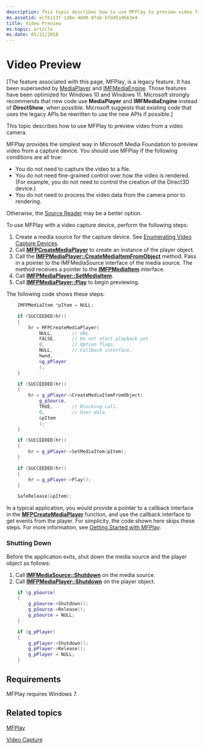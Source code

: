 ```yaml
---
description: This topic describes how to use MFPlay to preview video from a video camera.
ms.assetid: ecf6113f-1d8e-4680-87ab-bfd45a9663e4
title: Video Preview
ms.topic: article
ms.date: 05/31/2018
---
```


# Video Preview

\[The feature associated with this page, MFPlay, is a legacy feature. It has been superseded by [MediaPlayer](/uwp/api/Windows.Media.Playback.MediaPlayer) and  [IMFMediaEngine](/windows/win32/api/mfmediaengine/nn-mfmediaengine-imfmediaengine). Those features have been optimized for Windows 10 and Windows 11. Microsoft strongly recommends that new code use **MediaPlayer** and **IMFMediaEngine** instead of **DirectShow**, when possible. Microsoft suggests that existing code that uses the legacy APIs be rewritten to use the new APIs if possible.\]

This topic describes how to use MFPlay to preview video from a video camera.

MFPlay provides the simplest way in Microsoft Media Foundation to preview video from a capture device. You should use MFPlay if the following conditions are all true:

-   You do not need to capture the video to a file.
-   You do not need fine-grained control over how the video is rendered. (For example, you do not need to control the creation of the Direct3D device.)
-   You do not need to process the video data from the camera prior to rendering.

Otherwise, the [Source Reader](source-reader.md) may be a better option.

To use MFPlay with a video capture device, perform the following steps:

1.  Create a media source for the capture device. See [Enumerating Video Capture Devices](enumerating-video-capture-devices.md).
2.  Call [**MFPCreateMediaPlayer**](/windows/desktop/api/mfplay/nf-mfplay-mfpcreatemediaplayer) to create an instance of the player object.
3.  Call the [**IMFPMediaPlayer::CreateMediaItemFromObject**](/windows/desktop/api/mfplay/nf-mfplay-imfpmediaplayer-createmediaitemfromobject) method. Pass in a pointer to the IMFMediaSource interface of the media source. The method receives a pointer to the [**IMFPMediaItem**](/windows/desktop/api/mfplay/nn-mfplay-imfpmediaitem) interface.
4.  Call [**IMFPMediaPlayer::SetMediaItem**](/windows/desktop/api/mfplay/nf-mfplay-imfpmediaplayer-setmediaitem).
5.  Call [**IMFPMediaPlayer::Play**](/windows/desktop/api/mfplay/nf-mfplay-imfpmediaplayer-play) to begin previewing.

The following code shows these steps:


```C++
    IMFPMediaItem *pItem = NULL;

    if (SUCCEEDED(hr))
    {
        hr = MFPCreateMediaPlayer(
            NULL,       // URL.
            FALSE,      // Do not start playback yet.
            0,          // Option flags.
            NULL,       // Callback interface.
            hwnd,
            &g_pPlayer
            );
    }

    if (SUCCEEDED(hr))
    {
        hr = g_pPlayer->CreateMediaItemFromObject(
            g_pSource,
            TRUE,       // Blocking call.
            0,          // User data.
            &pItem
            );
    }

    if (SUCCEEDED(hr))
    {
        hr = g_pPlayer->SetMediaItem(pItem);
    }

    if (SUCCEEDED(hr))
    {
        hr = g_pPlayer->Play();
    }

    SafeRelease(&pItem);
```



In a typical application, you would provide a pointer to a callback interface in the [**MFPCreateMediaPlayer**](/windows/desktop/api/mfplay/nf-mfplay-mfpcreatemediaplayer) function, and use the callback interface to get events from the player. For simplicity, the code shown here skips these steps. For more information, see [Getting Started with MFPlay](getting-started-with-mfplay.md).

### Shutting Down

Before the application exits, shut down the media source and the player object as follows:

1.  Call [**IMFMediaSource::Shutdown**](/windows/desktop/api/mfidl/nf-mfidl-imfmediasource-shutdown) on the media source.
2.  Call [**IMFPMediaPlayer::Shutdown**](/windows/desktop/api/mfplay/nf-mfplay-imfpmediaplayer-shutdown) on the player object.


```C++
    if (g_pSource)
    {
        g_pSource->Shutdown();
        g_pSource->Release();
        g_pSource = NULL;
    }

    if (g_pPlayer)
    {
        g_pPlayer->Shutdown();
        g_pPlayer->Release();
        g_pPlayer = NULL;
    }
```



## Requirements

MFPlay requires Windows 7.

## Related topics

<dl> <dt>

[MFPlay](using-mfplay-for-audio-video-playback.md)
</dt> <dt>

[Video Capture](audio-video-capture.md)
</dt> </dl>

 

 



